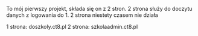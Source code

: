 To mój pierwszy projekt, składa się on z 2 stron. 2 strona służy do doczytu danych z logowania do 1.
2 strona niestety czasem nie działa


1 strona: doszkoly.ct8.pl
2 strona: szkolaadmin.ct8.pl
